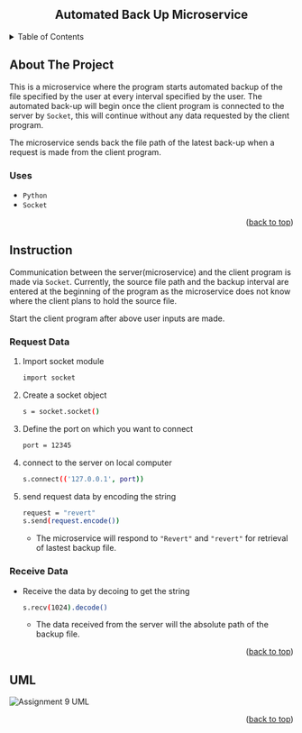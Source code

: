 <div align="center">
<h2 align="center">Automated Back Up Microservice</h3>

</div>

<!-- TABLE OF CONTENTS -->
<details>
  <summary>Table of Contents</summary>
  <ol>
    <li>
      <a href="#about-the-project">About The Project</a>
    </li>
    <li>
      <a href="#instruction">Instruction</a>
      <ul>
        <li><a href="#request-data">Request Data</a></li>
      </ul>
      <ul>
        <li><a href="#receive-data">Receive Data</a></li>
      </ul>
    </li>
    <li><a href="#uml">UML sequence diagram</a></li>
  </ol>
</details>



<!-- ABOUT THE PROJECT -->
## About The Project

This is a microservice where the program starts automated backup of the file specified by the user at every interval specified by the user. 
The automated back-up will begin once the client program is connected to the server by `Socket`, this will continue without any data requested by the client program.

The microservice sends back the file path of the latest back-up when a request is made from the client program.

### Uses
  * `Python`
  * `Socket`
<p align="right">(<a href="#readme-top">back to top</a>)</p>

<!-- Instruction -->
## Instruction

Communication between the server(microservice) and the client program is made via `Socket`.
Currently, the source file path and the backup interval are entered at the beginning of the program as
the microservice does not know where the client plans to hold the source file.

Start the client program after above user inputs are made.


### Request Data

1. Import socket module
   ```sh
   import socket
   ```
2. Create a socket object
   ```sh
   s = socket.socket()
   ```
3. Define the port on which you want to connect
   ```sh
   port = 12345
   ```
4. connect to the server on local computer
   ```sh
   s.connect(('127.0.0.1', port))
   ```
5. send request data by encoding the string
   ```sh
   request = "revert"
   s.send(request.encode())
   ```
   * The microservice will respond to `"Revert"` and `"revert"` for retrieval of lastest backup file. 


### Receive Data

* Receive the data by decoing to get the string
   ```sh
   s.recv(1024).decode()
   ```
   * The data received from the server will the absolute path of the backup file.

<p align="right">(<a href="#readme-top">back to top</a>)</p>

## UML

![Assignment 9 UML](https://github.com/yohanmoon/cs361_backup_service/assets/90400063/ef87a658-59a3-49cd-8a91-b8452b4d3d33)

<p align="right">(<a href="#readme-top">back to top</a>)</p>



